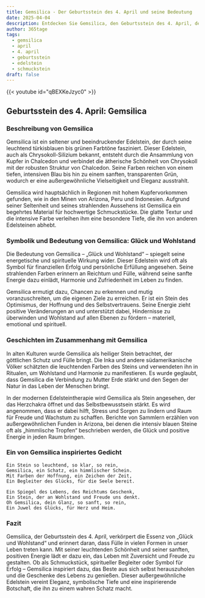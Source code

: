 ```yaml
---
title: Gemsilica - Der Geburtsstein des 4. April und seine Bedeutung
date: 2025-04-04
description: Entdecken Sie Gemsilica, den Geburtsstein des 4. April, der Glück und Wohlstand symbolisiert. Seine Symbolik und Geschichte werden Sie inspirieren.
author: 365tage
tags:
  - gemsilica
  - april
  - 4. april
  - geburtsstein
  - edelstein
  - schmuckstein
draft: false
---
```


{{< youtube id="qBEXKeJzyc0" >}}

## Geburtsstein des 4. April: Gemsilica

### Beschreibung von Gemsilica

Gemsilica ist ein seltener und beeindruckender Edelstein, der durch seine leuchtend türkisblauen bis grünen Farbtöne fasziniert. Dieser Edelstein, auch als Chrysokoll-Silizium bekannt, entsteht durch die Ansammlung von Kupfer in Chalcedon und verbindet die ätherische Schönheit von Chrysokoll mit der robusten Struktur von Chalcedon. Seine Farben reichen von einem tiefen, intensiven Blau bis hin zu einem sanften, transparenten Grün, wodurch er eine außergewöhnliche Vielseitigkeit und Eleganz ausstrahlt.

Gemsilica wird hauptsächlich in Regionen mit hohem Kupfervorkommen gefunden, wie in den Minen von Arizona, Peru und Indonesien. Aufgrund seiner Seltenheit und seines strahlenden Aussehens ist Gemsilica ein begehrtes Material für hochwertige Schmuckstücke. Die glatte Textur und die intensive Farbe verleihen ihm eine besondere Tiefe, die ihn von anderen Edelsteinen abhebt.

### Symbolik und Bedeutung von Gemsilica: Glück und Wohlstand

Die Bedeutung von Gemsilica – „Glück und Wohlstand“ – spiegelt seine energetische und spirituelle Wirkung wider. Dieser Edelstein wird oft als Symbol für finanziellen Erfolg und persönliche Erfüllung angesehen. Seine strahlenden Farben erinnern an Reichtum und Fülle, während seine sanfte Energie dazu einlädt, Harmonie und Zufriedenheit im Leben zu finden.

Gemsilica ermutigt dazu, Chancen zu erkennen und mutig voranzuschreiten, um die eigenen Ziele zu erreichen. Er ist ein Stein des Optimismus, der Hoffnung und des Selbstvertrauens. Seine Energie zieht positive Veränderungen an und unterstützt dabei, Hindernisse zu überwinden und Wohlstand auf allen Ebenen zu fördern – materiell, emotional und spirituell.

### Geschichten im Zusammenhang mit Gemsilica

In alten Kulturen wurde Gemsilica als heiliger Stein betrachtet, der göttlichen Schutz und Fülle bringt. Die Inka und andere südamerikanische Völker schätzten die leuchtenden Farben des Steins und verwendeten ihn in Ritualen, um Wohlstand und Harmonie zu manifestieren. Es wurde geglaubt, dass Gemsilica die Verbindung zu Mutter Erde stärkt und den Segen der Natur in das Leben der Menschen bringt.

In der modernen Edelsteintherapie wird Gemsilica als Stein angesehen, der das Herzchakra öffnet und das Selbstbewusstsein stärkt. Es wird angenommen, dass er dabei hilft, Stress und Sorgen zu lindern und Raum für Freude und Wachstum zu schaffen. Berichte von Sammlern erzählen von außergewöhnlichen Funden in Arizona, bei denen die intensiv blauen Steine oft als „himmlische Tropfen“ beschrieben werden, die Glück und positive Energie in jeden Raum bringen.

### Ein von Gemsilica inspiriertes Gedicht

```
Ein Stein so leuchtend, so klar, so rein,  
Gemsilica, ein Schatz, ein himmlischer Schein.  
Mit Farben der Hoffnung, ein Zeichen der Zeit,  
Ein Begleiter des Glücks, für die Seele bereit.  

Ein Spiegel des Lebens, des Reichtums Geschenk,  
Ein Stein, der an Wohlstand und Freude uns denkt.  
Oh Gemsilica, dein Glanz, so sanft, so rein,  
Ein Juwel des Glücks, für Herz und Heim.  
```

### Fazit

Gemsilica, der Geburtsstein des 4. April, verkörpert die Essenz von „Glück und Wohlstand“ und erinnert daran, dass Fülle in vielen Formen in unser Leben treten kann. Mit seiner leuchtenden Schönheit und seiner sanften, positiven Energie lädt er dazu ein, das Leben mit Zuversicht und Freude zu gestalten. Ob als Schmuckstück, spiritueller Begleiter oder Symbol für Erfolg – Gemsilica inspiriert dazu, das Beste aus sich selbst herauszuholen und die Geschenke des Lebens zu genießen. Dieser außergewöhnliche Edelstein vereint Eleganz, symbolische Tiefe und eine inspirierende Botschaft, die ihn zu einem wahren Schatz macht.